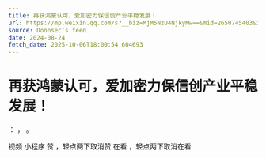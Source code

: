 ```yaml
---
title: 再获鸿蒙认可，爱加密力保信创产业平稳发展！
url: https://mp.weixin.qq.com/s?__biz=MjM5NzU4NjkyMw==&mid=2650745403&idx=2&sn=a4bc7df0b6d08b74e120dd5d2338ead5
source: Doonsec's feed
date: 2024-08-24
fetch_date: 2025-10-06T18:00:54.604693
---
```


# 再获鸿蒙认可，爱加密力保信创产业平稳发展！

：
，
。

视频
小程序
赞
，轻点两下取消赞
在看
，轻点两下取消在看